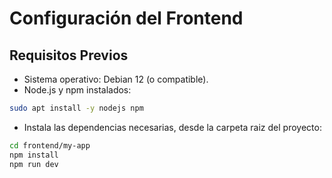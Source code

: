 # Configuración del Frontend 

## Requisitos Previos
- Sistema operativo: Debian 12 (o compatible).
- Node.js y npm instalados:
```sh
sudo apt install -y nodejs npm
```

- Instala las dependencias necesarias, desde la carpeta raiz del proyecto:
```sh
cd frontend/my-app
npm install
npm run dev
```